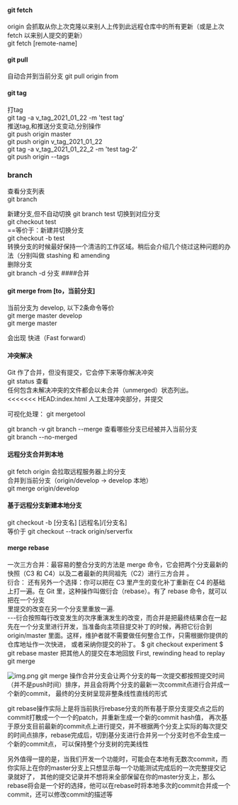 



#### git fetch  
origin 会抓取从你上次克隆以来别人上传到此远程仓库中的所有更新（或是上次 fetch 以来别人提交的更新）    
git fetch [remote-name]     
####  git pull
 自动合并到当前分支 git pull origin from     
  
#### git tag
打tag    
git tag -a v_tag_2021_01_22 -m 'test tag'   
推送tag,和推送分支变动,分别操作  
git push origin master  
git push origin v_tag_2021_01_22    
git tag -a v_tag_2021_01_22_2 -m 'test tag-2'   
git push origin --tags  

### branch      
查看分支列表  
git branch  

新建分支,但不自动切换 
git branch test 
切换到对应分支     
git checkout test   
==等价于：新建并切换分支   
git checkout -b test    
转换分支的时候最好保持一个清洁的工作区域。稍后会介绍几个绕过这种问题的办法（分别叫做 stashing 和 amending  
删除分支    
git branch -d 分支
####合并
#### git merge from [to，当前分支]
当前分支为 develop, 以下2条命令等价         
git merge master develop     
git merge master

会出现 快进（Fast forward）

#### 冲突解决    
Git 作了合并，但没有提交，它会停下来等你解决冲突  
git status 查看   
任何包含未解决冲突的文件都会以未合并（unmerged）状态列出。   
<<<<<<< HEAD:index.html
人工处理冲突部分，并提交    

可视化处理： git mergetool    

git branch -v 
git branch --merge 查看哪些分支已经被并入当前分支  
git branch --no-merged

#### 远程分支合并到本地   
git fetch origin 会拉取远程服务器上的分支   
合并到当前分支（origin/develop -> develop 本地）   
git merge origin/develop    

#### 基于远程分支新建本地分支   
git checkout -b [分支名] [远程名]/[分支名]   
等价于 
git checkout --track origin/serverfix   

#### merge rebase   
一次三方合并：最容易的整合分支的方法是 merge 命令，它会把两个分支最新的快照（C3 和 C4）以及二者最新的共同祖先（C2）进行三方合并 。     
衍合： 还有另外一个选择：你可以把在 C3 里产生的变化补丁重新在 C4 的基础上打一遍。在 Git 里，这种操作叫做衍合（rebase）。有了 rebase 命令，就可以把在一个分支    
里提交的改变在另一个分支里重放一遍.  
---衍合按照每行改变发生的次序重演发生的改变，而合并是把最终结果合在一起
先在一个分支里进行开发，当准备向主项目提交补丁的时候，再把它衍合到 origin/master 里面。这样，维护者就不需要做任何整合工作，只需根据你提供的仓库地址作一次快进，
或者采纳你提交的补丁。 
$ git checkout experiment
$ git rebase master  把其他人的提交在本地回放
First, rewinding head to replay
  git merge 

![img.png](img.png)
git merge 操作合并分支会让两个分支的每一次提交都按照提交时间（并不是push时间）排序，并且会将两个分支的最新一次commit点进行合并成一个新的commit，
最终的分支树呈现非整条线性直线的形式

git rebase操作实际上是将当前执行rebase分支的所有基于原分支提交点之后的commit打散成一个一个的patch，并重新生成一个新的commit hash值，
再次基于原分支目前最新的commit点上进行提交，并不根据两个分支上实际的每次提交的时间点排序，rebase完成后，切到基分支进行合并另一个分支时也不会生成一个新的commit点，
可以保持整个分支树的完美线性

另外值得一提的是，当我们开发一个功能时，可能会在本地有无数次commit，而你实际上在你的master分支上只想显示每一个功能测试完成后的一次完整提交记录就好了，
其他的提交记录并不想将来全部保留在你的master分支上，那么rebase将会是一个好的选择，他可以在rebase时将本地多次的commit合并成一个commit，还可以修改commit的描述等







